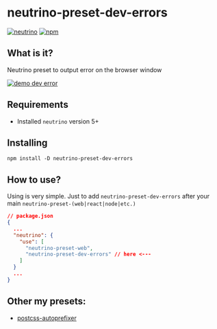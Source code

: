 # neutrino-preset-dev-errors
[![neutrino](https://img.shields.io/badge/neutrino-v5-blue.svg)]()
[![npm](https://img.shields.io/npm/dt/neutrino-preset-dev-errors.svg)]()


## What is it?
Neutrino preset to output error on the browser window

<a href="https://www.npmjs.com/package/neutrino-preset-dev-errors">
    <img src="https://raw.githubusercontent.com/sbovyrin/neutrino-presets/master/dev-errors/demo.png" alt="demo dev error"/>
</a>


## Requirements

- Installed `neutrino` version 5+

## Installing
```
npm install -D neutrino-preset-dev-errors
```

## How to use?
Using is very simple. Just to add `neutrino-preset-dev-errors` after your main `neutrino-preset-(web|react|node|etc.)`

```json
// package.json
{
  ...
  "neutrino": {
    "use": [
      "neutrino-preset-web",
      "neutrino-preset-dev-errors" // here <---
    ]
  }
  ...
}
```

## Other my presets:

- [postcss-autoprefixer](https://www.npmjs.com/package/neutrino-preset-postcss-autoprefixer)